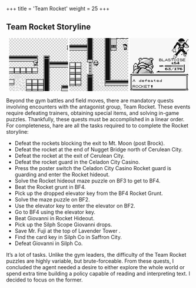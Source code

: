 +++
title = 'Team Rocket'
weight = 25
+++

## Team Rocket Storyline

<div style="text-align: center;">

![](assets/hideoutmaze.gif)
![](assets/silph_co.gif)
![](assets/defeatgio.gif)

</div>


Beyond the gym battles and field moves, there are mandatory quests involving encounters with the antagonist group, Team Rocket. These events require defeating trainers, obtaining special items, and solving in-game puzzles. Thankfully, these quests must be accomplished in a linear order. For completeness, hare are all the tasks required to to complete the Rocket storyline:

- Defeat the rockets blocking the exit to Mt. Moon (post Brock).
- Defeat the rocket at the end of Nugget Bridge north of Cerulean City.
- Defeat the rocket at the exit of Cerulean City.
- Defeat the rocket guard in the Celadon City Casino.
- Press the poster switch the Celadon City Casino Rocket guard is guarding and enter the Rocket hideout.
- Solve the Rocket hideout maze puzzle on BF3 to get to BF4.
- Beat the Rocket grunt in BF4.
- Pick up the dropped elevator key from the BF4 Rocket Grunt.
- Solve the maze puzzle on BF2.
- Use the elevator key to enter the elevator on BF2.
- Go to BF4 using the elevator key.
- Beat Giovanni in Rocket Hideout.
- Pick up the Silph Scope Giovanni drops.
- Save Mr. Fuji at the top of Lavender Tower  .
- Find the card key in Silph Co in Saffron City.
- Defeat Giovanni in Silph Co.

It’s a lot of tasks. Unlike the gym leaders, the difficulty of the Team Rocket puzzles are highly variable, but brute-forceable. From these quests, I concluded the agent needed a desire to either explore the whole world or spend extra time building a policy capable of reading and interpreting text. I decided to focus on the former.